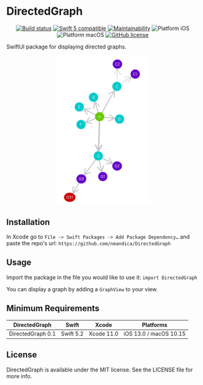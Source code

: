 # DirectedGraph

<p align="center">
<a href="https://travis-ci.org/nmandica/DirectedGraph"><img src="https://travis-ci.org/nmandica/DirectedGraph.svg?branch=master" alt="Build status" /></a>
<a href="https://developer.apple.com/swift"><img src="https://img.shields.io/badge/swift5-compatible-4BC51D.svg?style=flat" alt="Swift 5 compatible" /></a>
<a href="https://codeclimate.com/github/nmandica/DirectedGraph/maintainability"><img src="https://api.codeclimate.com/v1/badges/3033680095c8ffe30f08/maintainability" alt="Maintainability" /></a>
<img src="https://img.shields.io/badge/platform-iOS-blue.svg?style=flat" alt="Platform iOS" />
<img src="https://img.shields.io/badge/platform-macOS-blue.svg?style=flat" alt="Platform macOS" />
<a href="https://github.com/nmandica/DirectedGraph/blob/master/LICENSE"><img alt="GitHub license" src="https://img.shields.io/github/license/nmandica/DirectedGraph?color=blue"></a>
</p>

SwiftUI package for displaying directed graphs.

<p align="center">
<img src="./Media/Example1.png" alt="DirectedGraph example" width="250"/>
</p>

## Installation

In Xcode go to `File -> Swift Packages -> Add Package Dependency…` and paste the repo's url: `https://github.com/nmandica/DirectedGraph`

## Usage

Import the package in the file you would like to use it: `import DirectedGraph`

You can display a graph by adding a `GraphView` to your view.

## Minimum Requirements

| DirectedGraph         | Swift         | Xcode           | Platforms                          |
|------------------------|-------------|----------------|------------------------------|
| DirectedGraph 0.1   | Swift 5.2   | Xcode 11.0   | iOS 13.0 / macOS 10.15  |


## License

DirectedGraph is available under the MIT license. See the LICENSE file for more info.
